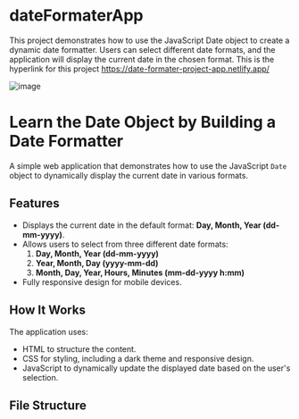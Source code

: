 # dateFormaterApp
This project demonstrates how to use the JavaScript Date object to create a dynamic date formatter. Users can select different date formats, and the application will display the current date in the chosen format. This is the hyperlink for this project https://date-formater-project-app.netlify.app/

![image](https://github.com/user-attachments/assets/030f1f5f-f3db-48ea-98ad-bb8981ad764e)


 # Learn the Date Object by Building a Date Formatter

A simple web application that demonstrates how to use the JavaScript `Date` object to dynamically display the current date in various formats.

## Features

- Displays the current date in the default format: **Day, Month, Year (dd-mm-yyyy)**.
- Allows users to select from three different date formats:
  1. **Day, Month, Year (dd-mm-yyyy)**
  2. **Year, Month, Day (yyyy-mm-dd)**
  3. **Month, Day, Year, Hours, Minutes (mm-dd-yyyy h:mm)**
- Fully responsive design for mobile devices.



## How It Works

The application uses:
- HTML to structure the content.
- CSS for styling, including a dark theme and responsive design.
- JavaScript to dynamically update the displayed date based on the user's selection.

## File Structure


  
